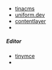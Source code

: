 - [tinacms](https://tina.io/docs/setup-overview/)
- [uniform.dev](https://uniform.dev/)
- [contentlayer](https://www.contentlayer.dev/)
- 


##### Editor
- [tinymce](https://www.tiny.cloud/)
- 